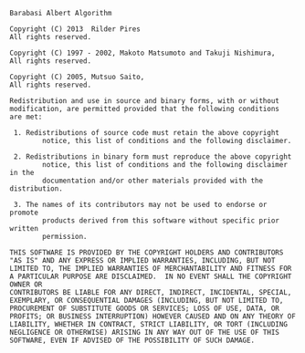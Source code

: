 	Barabasi Albert Algorithm

	Copyright (C) 2013  Rilder Pires
	All rights reserved.                          

	Copyright (C) 1997 - 2002, Makoto Matsumoto and Takuji Nishimura,
	All rights reserved.                          

	Copyright (C) 2005, Mutsuo Saito,
	All rights reserved.                          

	Redistribution and use in source and binary forms, with or without
	modification, are permitted provided that the following conditions
	are met:

	 1. Redistributions of source code must retain the above copyright
			notice, this list of conditions and the following disclaimer.

	 2. Redistributions in binary form must reproduce the above copyright
			notice, this list of conditions and the following disclaimer in the
			documentation and/or other materials provided with the distribution.

	 3. The names of its contributors may not be used to endorse or promote 
			products derived from this software without specific prior written 
			permission.

	THIS SOFTWARE IS PROVIDED BY THE COPYRIGHT HOLDERS AND CONTRIBUTORS
	"AS IS" AND ANY EXPRESS OR IMPLIED WARRANTIES, INCLUDING, BUT NOT
	LIMITED TO, THE IMPLIED WARRANTIES OF MERCHANTABILITY AND FITNESS FOR
	A PARTICULAR PURPOSE ARE DISCLAIMED.  IN NO EVENT SHALL THE COPYRIGHT OWNER OR
	CONTRIBUTORS BE LIABLE FOR ANY DIRECT, INDIRECT, INCIDENTAL, SPECIAL,
	EXEMPLARY, OR CONSEQUENTIAL DAMAGES (INCLUDING, BUT NOT LIMITED TO,
	PROCUREMENT OF SUBSTITUTE GOODS OR SERVICES; LOSS OF USE, DATA, OR
	PROFITS; OR BUSINESS INTERRUPTION) HOWEVER CAUSED AND ON ANY THEORY OF
	LIABILITY, WHETHER IN CONTRACT, STRICT LIABILITY, OR TORT (INCLUDING
	NEGLIGENCE OR OTHERWISE) ARISING IN ANY WAY OUT OF THE USE OF THIS
	SOFTWARE, EVEN IF ADVISED OF THE POSSIBILITY OF SUCH DAMAGE.

